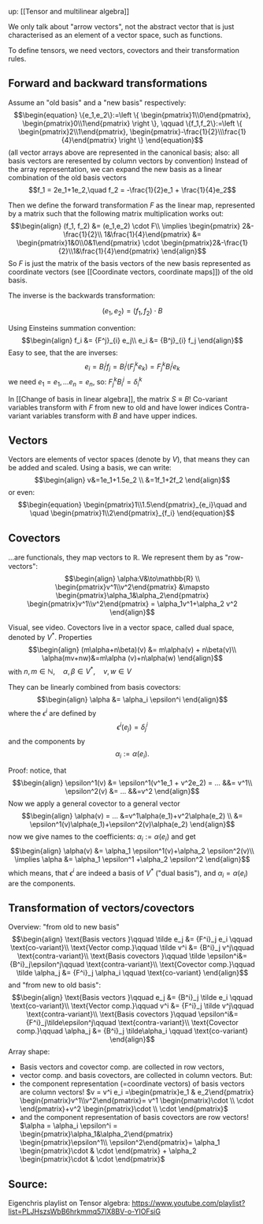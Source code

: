 up: [[Tensor and multilinear algebra]]

We only talk about "arrow vectors", not the abstract vector that is just characterised as an element of a vector space, such as functions.

To define tensors, we need vectors, covectors and their transformation rules.


## Forward and backward transformations
Assume an "old basis" and a "new basis" respectively:
$$\begin{equation}
    \{e_1,e_2\}:=\left \{ \begin{pmatrix}1\\0\end{pmatrix}, \begin{pmatrix}0\\1\end{pmatrix} \right \}, \qquad \{f_1,f_2\}:=\left \{ \begin{pmatrix}2\\1\end{pmatrix}, \begin{pmatrix}-\frac{1}{2}\\\frac{1}{4}\end{pmatrix} \right \}
\end{equation}$$
(all vector arrays above are represented in the canonical basis; also: all basis vectors are reresented by column vectors by convention)
Instead of the array representation, we can expand the new basis as a linear combination of the old basis vectors 
$$f_1 = 2e_1+1e_2,\quad f_2 = -\frac{1}{2}e_1 + \frac{1}{4}e_2$$

Then we define the forward transformation $F$ as the linear map, represented by a matrix such that the following matrix multiplication works out: 
$$\begin{align}
    (f_1, f_2) &= (e_1,e_2) \cdot F\\
    \implies \begin{pmatrix} 2&-\frac{1}{2}\\ 1&\frac{1}{4}\end{pmatrix} &= \begin{pmatrix}1&0\\0&1\end{pmatrix} \cdot \begin{pmatrix}2&-\frac{1}{2}\\1&\frac{1}{4}\end{pmatrix}
\end{align}$$
So $F$ is just the matrix of the basis vectors of the new basis represented as coordinate vectors (see [[Coordinate vectors, coordinate maps]]) of the old basis.

The inverse is the backwards transformation:

$$\begin{equation}
    (e_1, e_2) = (f_1, f_2)\cdot B
\end{equation}$$

Using Einsteins summation convention:
$$\begin{align}
    f_i &= {F^j}_{i} e_j\\
    e_i &= {B^j}_{i} f_j
\end{align}$$
Easy to see, that the are inverses:
$$\begin{equation}
    e_i = B^j_{i}f_j=B^j_{i} (F^k_{j}e_k)=F^k_{j}B^j_{i}e_k
\end{equation}$$
we need $e_1 = e_1, ...e_n=e_n$, so: $F^k_{j}B^j_{i}=\delta^k_{i}$

In [[Change of basis in linear algebra]], the matrix $S\equiv B$! 
Co-variant variables transform with $F$ from new to old and have lower indices
Contra-variant variables transform with $B$ and have upper indices.



## Vectors
Vectors are elements of vector spaces (denote by $V$), that means they can be added and scaled. Using a basis, we can write:
$$\begin{align}
    v&=1e_1+1.5e_2 \\
    &=1f_1+2f_2
\end{align}$$
or even:
$$\begin{equation}
    \begin{pmatrix}1\\1.5\end{pmatrix}_{e_i}\quad and \quad \begin{pmatrix}1\\2\end{pmatrix}_{f_i} 
\end{equation}$$


## Covectors
...are functionals, they map vectors to $\mathbb{R}$. 
We represent them by as "row-vectors":
$$\begin{align}
    \alpha:V&\to\mathbb{R} \\
     \begin{pmatrix}v^1\\v^2\end{pmatrix} &\mapsto \begin{pmatrix}\alpha_1&\alpha_2\end{pmatrix} \begin{pmatrix}v^1\\v^2\end{pmatrix} = \alpha_1v^1+\alpha_2 v^2
\end{align}$$

Visual, see video.
Covectors live in a vector space, called dual space, denoted by $V^*$. Properties
$$\begin{align}
    (m\alpha+n\beta)(v) &= m\alpha(v) + n\beta(v)\\
    \alpha(mv+nw)&=m\alpha (v)+n\alpha(w)
\end{align}$$
with $n,m\in\mathbb{N},\quad \alpha,\beta\in V^*, \quad v,w\in V$

They can be linearly combined from basis covectors:
$$\begin{align}
    \alpha &= \alpha_i \epsilon^i
\end{align}$$
where the $\epsilon^i$ are defined by
$$\begin{equation}
    \epsilon^i (e_j) = \delta^i_j
\end{equation}$$ 
and the components by 
$$\alpha_i := \alpha(e_i).$$

Proof: 
notice, that
$$\begin{align}
    \epsilon^1(v) &= \epsilon^1(v^1e_1 + v^2e_2) = ... &&= v^1\\
    \epsilon^2(v) &= ... &&=v^2
\end{align}$$
Now we apply a general covector to a general vector
$$\begin{align}
    \alpha(v) = ... &=v^1\alpha(e_1)+v^2\alpha(e_2) \\
    &= \epsilon^1(v)\alpha(e_1)+\epsilon^2(v)\alpha(e_2)
\end{align}$$
now we give names to the coefficients: $\alpha_i := \alpha(e_i)$ and get
$$\begin{align}
    \alpha(v) &= \alpha_1 \epsilon^1(v)+\alpha_2 \epsilon^2(v)\\
    \implies \alpha &= \alpha_1 \epsilon^1 +\alpha_2 \epsilon^2
\end{align}$$
which means, that $\epsilon^i$ are indeed a basis of $V^*$ ("dual basis"), and $\alpha_i=\alpha(e_i)$ are the components.



## Transformation of vectors/covectors
Overview: "from old to new basis"
$$\begin{align}
    \text{Basis vectors }\qquad \tilde e_j &= {F^i}_j e_i \qquad \text{co-variant}\\
    \text{Vector comp.}\qquad \tilde v^i &= {B^i}_j v^j\qquad \text{contra-variant}\\
    \text{Basis covectors }\qquad \tilde \epsilon^i&={B^i}_j\epsilon^j\qquad \text{contra-variant}\\
    \text{Covector comp.}\qquad \tilde \alpha_j &= {F^i}_j \alpha_i \qquad \text{co-variant}
\end{align}$$
and "from new to old basis":
$$\begin{align}
    \text{Basis vectors }\qquad  e_j &= {B^i}_j \tilde e_i \qquad \text{co-variant}\\
    \text{Vector comp.}\qquad  v^i &= {F^i}_j \tilde v^j\qquad \text{contra-variant}\\
    \text{Basis covectors }\qquad  \epsilon^i&={F^i}_j\tilde\epsilon^j\qquad \text{contra-variant}\\
    \text{Covector comp.}\qquad  \alpha_j &= {B^i}_j \tilde\alpha_i \qquad \text{co-variant}
\end{align}$$
Array shape:
- Basis vectors and covector comp. are collected in row vectors, 
- vector comp. and basis covectors, are collected in column vectors.
But: 
- the component representation (=coordinate vectors) of basis vectors are column vectors! $v = v^i e_i =\begin{pmatrix}e_1 & e_2\end{pmatrix} \begin{pmatrix}v^1\\v^2\end{pmatrix}= v^1 \begin{pmatrix}\cdot \\ \cdot \end{pmatrix}+v^2 \begin{pmatrix}\cdot \\ \cdot \end{pmatrix}$
- and the component representation of basis covectors are row vectors! $\alpha = \alpha_i \epsilon^i = \begin{pmatrix}\alpha_1&\alpha_2\end{pmatrix} \begin{pmatrix}\epsilon^1\\ \epsilon^2\end{pmatrix}= \alpha_1  \begin{pmatrix}\cdot & \cdot \end{pmatrix} + \alpha_2 \begin{pmatrix}\cdot & \cdot \end{pmatrix}$


## Source:
Eigenchris playlist on Tensor algebra: https://www.youtube.com/playlist?list=PLJHszsWbB6hrkmmq57lX8BV-o-YIOFsiG
